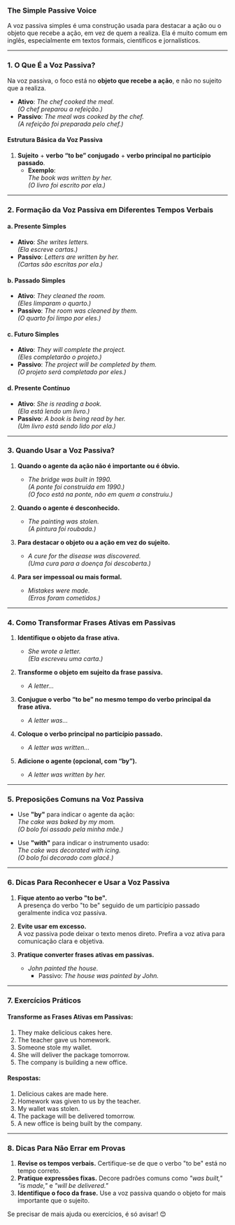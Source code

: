 ### **The Simple Passive Voice**  
A voz passiva simples é uma construção usada para destacar a ação ou o objeto que recebe a ação, em vez de quem a realiza. Ela é muito comum em inglês, especialmente em textos formais, científicos e jornalísticos.

---

### **1. O Que É a Voz Passiva?**

Na voz passiva, o foco está no **objeto que recebe a ação**, e não no sujeito que a realiza.  
- **Ativo**: *The chef cooked the meal.*  
  *(O chef preparou a refeição.)*  
- **Passivo**: *The meal was cooked by the chef.*  
  *(A refeição foi preparada pelo chef.)*

#### **Estrutura Básica da Voz Passiva**  
1. **Sujeito** + **verbo “to be” conjugado** + **verbo principal no particípio passado**.  
   - **Exemplo**:  
     *The book was written by her.*  
     *(O livro foi escrito por ela.)*

---

### **2. Formação da Voz Passiva em Diferentes Tempos Verbais**

#### **a. Presente Simples**  
- **Ativo**: *She writes letters.*  
  *(Ela escreve cartas.)*  
- **Passivo**: *Letters are written by her.*  
  *(Cartas são escritas por ela.)*

#### **b. Passado Simples**  
- **Ativo**: *They cleaned the room.*  
  *(Eles limparam o quarto.)*  
- **Passivo**: *The room was cleaned by them.*  
  *(O quarto foi limpo por eles.)*

#### **c. Futuro Simples**  
- **Ativo**: *They will complete the project.*  
  *(Eles completarão o projeto.)*  
- **Passivo**: *The project will be completed by them.*  
  *(O projeto será completado por eles.)*

#### **d. Presente Contínuo**  
- **Ativo**: *She is reading a book.*  
  *(Ela está lendo um livro.)*  
- **Passivo**: *A book is being read by her.*  
  *(Um livro está sendo lido por ela.)*

---

### **3. Quando Usar a Voz Passiva?**

1. **Quando o agente da ação não é importante ou é óbvio.**  
   - *The bridge was built in 1990.*  
     *(A ponte foi construída em 1990.)*  
   *(O foco está na ponte, não em quem a construiu.)*

2. **Quando o agente é desconhecido.**  
   - *The painting was stolen.*  
     *(A pintura foi roubada.)*  

3. **Para destacar o objeto ou a ação em vez do sujeito.**  
   - *A cure for the disease was discovered.*  
     *(Uma cura para a doença foi descoberta.)*

4. **Para ser impessoal ou mais formal.**  
   - *Mistakes were made.*  
     *(Erros foram cometidos.)*  

---

### **4. Como Transformar Frases Ativas em Passivas**

1. **Identifique o objeto da frase ativa.**  
   - *She wrote a letter.*  
     *(Ela escreveu uma carta.)*

2. **Transforme o objeto em sujeito da frase passiva.**  
   - *A letter…*

3. **Conjugue o verbo “to be” no mesmo tempo do verbo principal da frase ativa.**  
   - *A letter was…*

4. **Coloque o verbo principal no particípio passado.**  
   - *A letter was written…*

5. **Adicione o agente (opcional, com “by”).**  
   - *A letter was written by her.*

---

### **5. Preposições Comuns na Voz Passiva**
- Use **"by"** para indicar o agente da ação:  
  *The cake was baked by my mom.*  
  *(O bolo foi assado pela minha mãe.)*  

- Use **"with"** para indicar o instrumento usado:  
  *The cake was decorated with icing.*  
  *(O bolo foi decorado com glacê.)*

---

### **6. Dicas Para Reconhecer e Usar a Voz Passiva**

1. **Fique atento ao verbo "to be".**  
   A presença do verbo "to be" seguido de um particípio passado geralmente indica voz passiva.

2. **Evite usar em excesso.**  
   A voz passiva pode deixar o texto menos direto. Prefira a voz ativa para comunicação clara e objetiva.

3. **Pratique converter frases ativas em passivas.**  
   - *John painted the house.*  
     - Passivo: *The house was painted by John.*

---

### **7. Exercícios Práticos**

#### **Transforme as Frases Ativas em Passivas:**
1. They make delicious cakes here.  
2. The teacher gave us homework.  
3. Someone stole my wallet.  
4. She will deliver the package tomorrow.  
5. The company is building a new office.  

#### **Respostas:**
1. Delicious cakes are made here.  
2. Homework was given to us by the teacher.  
3. My wallet was stolen.  
4. The package will be delivered tomorrow.  
5. A new office is being built by the company.  

---

### **8. Dicas Para Não Errar em Provas**
1. **Revise os tempos verbais.** Certifique-se de que o verbo "to be" está no tempo correto.  
2. **Pratique expressões fixas.** Decore padrões comuns como *"was built," "is made,"* e *"will be delivered."*  
3. **Identifique o foco da frase.** Use a voz passiva quando o objeto for mais importante que o sujeito.

Se precisar de mais ajuda ou exercícios, é só avisar! 😊